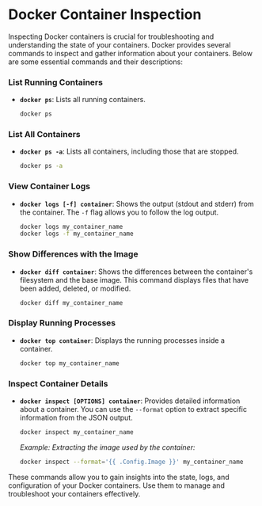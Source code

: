 # Docker Container Inspection

Inspecting Docker containers is crucial for troubleshooting and understanding the state of your containers. Docker provides several commands to inspect and gather information about your containers. Below are some essential commands and their descriptions:

### List Running Containers

- **`docker ps`**: Lists all running containers.

  ```bash
  docker ps
  ```

### List All Containers

- **`docker ps -a`**: Lists all containers, including those that are stopped.

  ```bash
  docker ps -a
  ```

### View Container Logs

- **`docker logs [-f] container`**: Shows the output (stdout and stderr) from the container. The `-f` flag allows you to follow the log output.

  ```bash
  docker logs my_container_name
  docker logs -f my_container_name
  ```

### Show Differences with the Image

- **`docker diff container`**: Shows the differences between the container's filesystem and the base image. This command displays files that have been added, deleted, or modified.

  ```bash
  docker diff my_container_name
  ```

### Display Running Processes

- **`docker top container`**: Displays the running processes inside a container.

  ```bash
  docker top my_container_name
  ```

### Inspect Container Details

- **`docker inspect [OPTIONS] container`**: Provides detailed information about a container. You can use the `--format` option to extract specific information from the JSON output.

  ```bash
  docker inspect my_container_name
  ```

  *Example: Extracting the image used by the container:*

  ```bash
  docker inspect --format='{{ .Config.Image }}' my_container_name
  ```

These commands allow you to gain insights into the state, logs, and configuration of your Docker containers. Use them to manage and troubleshoot your containers effectively.